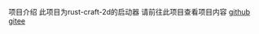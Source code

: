 项目介绍
此项目为rust-craft-2d的启动器 请前往此项目查看项目内容 [github](https://github.com/little-bear-x/rust-craft-2d) [gitee](https://gitee.com/little-bear-2009/rust-craft-2d/)
